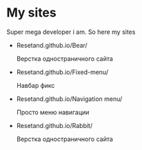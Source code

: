 # My sites
Super mega developer i am. So here my sites
+ Resetand.github.io/Bear/

    Верстка одностраничного сайта
+ Resetand.github.io/Fixed-menu/

    Навбар фикс
+ Resetand.github.io/Navigation menu/

    Просто меню навигации
+ Resetand.github.io/Rabbit/

    Верстка одностраничного сайта
